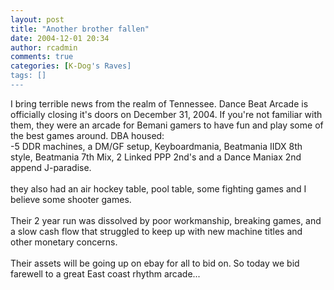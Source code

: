 ```yaml
---
layout: post
title: "Another brother fallen"
date: 2004-12-01 20:34
author: rcadmin
comments: true
categories: [K-Dog's Raves]
tags: []
---
```

I bring terrible news from the realm of Tennessee.  Dance Beat Arcade is officially closing it's doors on December 31, 2004.  If you're not familiar with them, they were an arcade for Bemani gamers to have fun and play some of the best games around.  DBA housed:<br />
-5 DDR machines, a DM/GF setup, Keyboardmania, Beatmania IIDX 8th style, Beatmania 7th Mix, 2 Linked PPP 2nd's and a Dance Maniax 2nd append J-paradise.<br />
<br />
they also had an air hockey table, pool table, some fighting games and I believe some shooter games.<br />
<br />
Their 2 year run was dissolved by poor workmanship, breaking games, and a slow cash flow that struggled to keep up with new machine titles and other monetary concerns.<br />
<br />
Their assets will be going up on ebay for all to bid on.  So today we bid farewell to a great East coast rhythm arcade...
